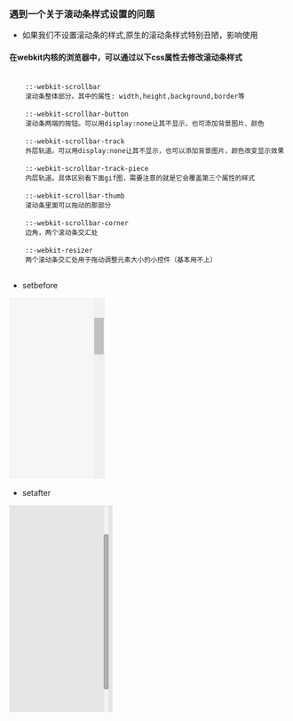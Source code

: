 ### 遇到一个关于滚动条样式设置的问题
+ 如果我们不设置滚动条的样式,原生的滚动条样式特别丑陋，影响使用

#### 在webkit内核的浏览器中，可以通过以下css属性去修改滚动条样式
<pre>
<code>
    ::-webkit-scrollbar 
    滚动条整体部分。其中的属性: width,height,background,border等
    
    ::-webkit-scrollbar-button 
    滚动条两端的按钮。可以用display:none让其不显示，也可添加背景图片、颜色
    
    ::-webkit-scrollbar-track 
    外层轨道。可以用display:none让其不显示，也可以添加背景图片，颜色改变显示效果
    
    ::-webkit-scrollbar-track-piece 
    内层轨道。具体区别看下面gif图，需要注意的就是它会覆盖第三个属性的样式
    
    ::-webkit-scrollbar-thumb 
    滚动条里面可以拖动的那部分
    
    ::-webkit-scrollbar-corner 
    边角，两个滚动条交汇处
    
    ::-webkit-resizer 
    两个滚动条交汇处用于拖动调整元素大小的小控件（基本用不上）
</code>
</pre>
+ setbefore

![Xshell](png/setbefore.png)          

+ setafter

![Xshell](png/setafter.png) 
